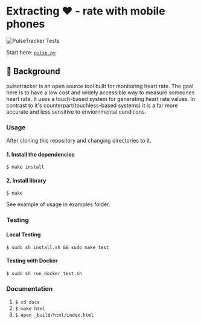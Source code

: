 # Extracting ❤️ - rate with mobile phones 

![PulseTracker Tests](https://github.com/akilhylton/pulsetracker/workflows/PulseTracker%20Tests/badge.svg)

Start here: [`pulse.py`](src/pulse.py)

## 💭 Background
pulsetracker is an open source tool built for monitoring heart rate. The goal here is to have a low cost and widely accessible way to measure someones heart rate. It uses a touch-based system for generating heart rate values. In contrast to it's counterpart(touchless-based systems) it is a far more accurate and less sensitive to enviornmental conditions.  

### Usage
After cloning this repository and changing directories to it.

#### 1. Install the dependencies
```
$ make install
```
#### 2. Install library
```
$ make
```
See example of usage in examples folder.

### Testing 
#### Local Testing
```
$ sudo sh install.sh && sudo make test
```
#### Testing with Docker
```
$ sudo sh run_docker_test.sh
```

### Documentation
1. `$ cd docs`
2. `$ make html`
3. `$ open _build/html/index.html`

